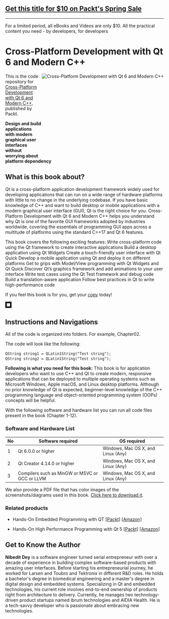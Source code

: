 ## [Get this title for $10 on Packt's Spring Sale](https://www.packt.com/B16231?utm_source=github&utm_medium=packt-github-repo&utm_campaign=spring_10_dollar_2022)
-----
For a limited period, all eBooks and Videos are only $10. All the practical content you need \- by developers, for developers

# Cross-Platform Development with Qt 6 and Modern C++

<a href="https://www.packtpub.com/programming/qt-6-and-c-modern-cross-platform-development?utm_source=github&utm_medium=repository&utm_campaign=9781800204584"><img src="https://static.packt-cdn.com/products/9781800204584/cover/smaller" alt="Cross-Platform Development with Qt 6 and Modern C++" height="256px" align="right"></a>

This is the code repository for [Cross-Platform Development with Qt 6 and Modern C++](https://www.packtpub.com/programming/qt-6-and-c-modern-cross-platform-development?utm_source=github&utm_medium=repository&utm_campaign=9781800204584), published by Packt.

**Design and build applications with modern graphical user interfaces without worrying about platform dependency**

## What is this book about?
Qt is a cross-platform application development framework widely used for developing applications that can run on a wide range of hardware platforms with little to no change in the underlying codebase. If you have basic knowledge of C++ and want to build desktop or mobile applications with a modern graphical user interface (GUI), Qt is the right choice for you. Cross-Platform Development with Qt 6 and Modern C++ helps you understand why Qt is one of the favorite GUI frameworks adopted by industries worldwide, covering the essentials of programming GUI apps across a multitude of platforms using the standard C++17 and Qt 6 features. 

This book covers the following exciting features:
Write cross-platform code using the Qt framework to create interactive applications
Build a desktop application using Qt Widgets
Create a touch-friendly user interface with Qt Quick
Develop a mobile application using Qt and deploy it on different platforms
Get to grips with Model/View programming with Qt Widgets and Qt Quick
Discover Qt’s graphics framework and add animations to your user interface
Write test cases using the Qt Test framework and debug code
Build a translation-aware application
Follow best practices in Qt to write high-performance code

If you feel this book is for you, get your [copy](https://www.amazon.com/dp/1800204582) today!

<a href="https://www.packtpub.com/?utm_source=github&utm_medium=banner&utm_campaign=GitHubBanner"><img src="https://raw.githubusercontent.com/PacktPublishing/GitHub/master/GitHub.png" 
alt="https://www.packtpub.com/" border="5" /></a>

## Instructions and Navigations
All of the code is organized into folders. For example, Chapter02.

The code will look like the following:
```
QString string1 = QLatin1String("Test string");
QString string2 = QLatin1String("Test string");
```

**Following is what you need for this book:**
This book is for application developers who want to use C++ and Qt to create modern, responsive applications that can be deployed to multiple operating systems such as Microsoft Windows, Apple macOS, and Linux desktop platforms. Although no prior knowledge of Qt is expected, beginner-level knowledge of the C++ programming language and object-oriented programming system (OOPs) concepts will be helpful.

With the following software and hardware list you can run all code files present in the book (Chapter 1-12).
### Software and Hardware List
| No | Software required | OS required |
| -------- | ------------------------------------ | ----------------------------------- |
| 1 | Qt 6.0.0 or higher | Windows, Mac OS X, and Linux (Any) |
| 2 | Qt Creator 4.14.0 or higher | Windows, Mac OS X, and Linux (Any) |
| 3 | Compilers such as MinGW or MSVC or GCC or LLVM | Windows, Mac OS X, and Linux (Any) |

We also provide a PDF file that has color images of the screenshots/diagrams used in this book. [Click here to download it]( https://static.packt-cdn.com/downloads/9781800204584_ColorImages.pdf).

### Related products
* Hands-On Embedded Programming with QT [[Packt]](https://www.packtpub.com/product/hands-on-embedded-programming-with-qt/9781789952063?utm_source=github&utm_medium=repository&utm_campaign=9781789952063) [[Amazon]](https://www.amazon.com/dp/B07PB962Q1)

* Hands-On High Performance Programming with Qt 5 [[Packt]](https://www.packtpub.com/product/hands-on-high-performance-programming-with-qt-5/9781789531244?utm_source=github&utm_medium=repository&utm_campaign=9781789531244) [[Amazon]](https://www.amazon.com/dp/B07MBNMXN4)

## Get to Know the Author
**Nibedit Dey** is a software engineer turned serial entrepreneur with over a decade of experience in building complex software-based products with amazing user interfaces.
Before starting his entrepreneurial journey, he worked for Larsen and Toubro and Tektronix in different R&D roles. He holds a bachelor's degree in biomedical engineering and a master's degree in digital design and embedded systems. Specializing in Qt and embedded technologies, his current role involves end-to-end ownership of products right from architecture to delivery. Currently, he manages two technology-driven product startups named ibrum technologies and AIDIA Health. He is a tech-savvy developer who is passionate about embracing new technologies.

